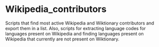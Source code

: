 # Wikipedia_contributors
Scripts that find most active Wikipedia and Wiktionary contributors and export them in a list. 
Also, scripts for extracting language codes for languages present on Wikipedia and finding languages present on Wikipedia that currently are not present on Wiktionary.
